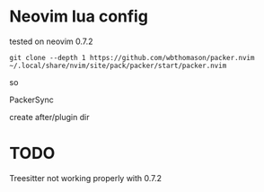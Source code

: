 # Neovim lua config

tested on neovim 0.7.2

```
git clone --depth 1 https://github.com/wbthomason/packer.nvim ~/.local/share/nvim/site/pack/packer/start/packer.nvim
```

so

PackerSync

create after/plugin dir

# TODO

Treesitter not working properly with 0.7.2
